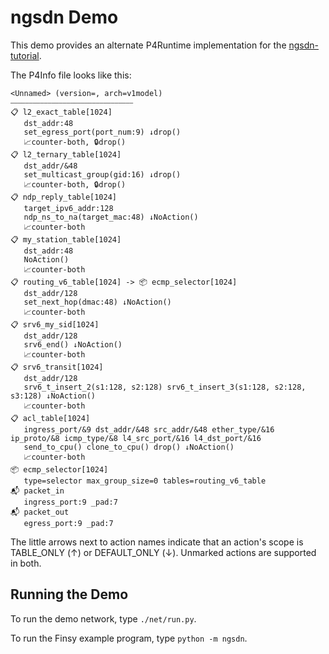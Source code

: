 # ngsdn Demo

This demo provides an alternate P4Runtime implementation for the [ngsdn-tutorial](https://github.com/opennetworkinglab/ngsdn-tutorial).

The P4Info file looks like this:

```
<Unnamed> (version=, arch=v1model)
⎯⎯⎯⎯⎯⎯⎯⎯⎯⎯⎯⎯⎯⎯⎯⎯⎯⎯⎯⎯⎯⎯⎯⎯⎯⎯⎯⎯⎯⎯⎯⎯⎯
📋 l2_exact_table[1024]
   dst_addr:48 
   set_egress_port(port_num:9) ↓drop()
   📈counter-both, 🔒drop()
📋 l2_ternary_table[1024]
   dst_addr/&48 
   set_multicast_group(gid:16) ↓drop()
   📈counter-both, 🔒drop()
📋 ndp_reply_table[1024]
   target_ipv6_addr:128 
   ndp_ns_to_na(target_mac:48) ↓NoAction()
   📈counter-both
📋 my_station_table[1024]
   dst_addr:48 
   NoAction()
   📈counter-both
📋 routing_v6_table[1024] -> 📦 ecmp_selector[1024]
   dst_addr/128 
   set_next_hop(dmac:48) ↓NoAction()
   📈counter-both
📋 srv6_my_sid[1024]
   dst_addr/128 
   srv6_end() ↓NoAction()
   📈counter-both
📋 srv6_transit[1024]
   dst_addr/128 
   srv6_t_insert_2(s1:128, s2:128) srv6_t_insert_3(s1:128, s2:128, s3:128) ↓NoAction()
   📈counter-both
📋 acl_table[1024]
   ingress_port/&9 dst_addr/&48 src_addr/&48 ether_type/&16 ip_proto/&8 icmp_type/&8 l4_src_port/&16 l4_dst_port/&16 
   send_to_cpu() clone_to_cpu() drop() ↓NoAction()
   📈counter-both
📦 ecmp_selector[1024]
   type=selector max_group_size=0 tables=routing_v6_table
📬 packet_in
   ingress_port:9 _pad:7 
📬 packet_out
   egress_port:9 _pad:7
```

The little arrows next to action names indicate that an action's scope is TABLE_ONLY (↑) or DEFAULT_ONLY (↓). Unmarked actions
are supported in both.

## Running the Demo

To run the demo network, type `./net/run.py`.

To run the Finsy example program, type `python -m ngsdn`.
